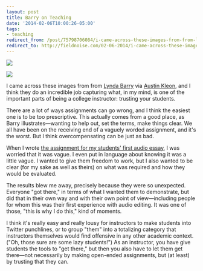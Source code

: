 ```yaml
---
layout: post 
title: Barry on Teaching
date: '2014-02-06T10:00:26-05:00' 
tags: 
- teaching 
redirect_from: /post/75798706084/i-came-across-these-images-from-from-lynda-barry/
redirect_to: http://fieldnoise.com/02-06-2014/i-came-across-these-images-from-from-lynda-barry
---
```


![](http://d.pr/eOnO+)

![](http://d.pr/Uan+)


I came across these images from from [Lynda Barry][1] via [Austin Kleon][2], and I think they do an incredible job capturing what, in my mind, is one of the important parts of being a college instructor: trusting your students.

There are a lot of ways assignments can go wrong, and I think the easiest one is to be too prescriptive. This actually comes from a good place, as Barry illustrates—wanting to help out, set the terms, make things clear. We all have been on the receiving end of a vaguely worded assignment, and it's the worst. But I think overcompensating can be just as bad.

When I wrote [the assignment for my students' first audio essay][3], I was worried that it was vague. I even put in language about knowing it was a little vague. I wanted to give them freedom to work, but I also wanted to be clear (for my sake as well as theirs) on what was required and how they would be evaluated.

The results blew me away, precisely because they were so unexpected. Everyone "got there," in terms of what I wanted them to demonstrate, but did that in their own way and with their own point of view—including people for whom this was their first experience with audio editing. It was one of those, "this is why I do this," kind of moments.

I think it's really easy and really lousy for instructors to make students into Twitter punchlines, or to group "them" into a totalizing category that instructors themselves would find offensive in any other academic context. ("Oh, those sure are some lazy students!") As an instructor, you have give students the tools to "get there," but then you also have to let them get there—not necessarily by making open-ended assignments, but (at least) by trusting that they can.

[1]: http://thenearsightedmonkey.tumblr.com/post/75213385888/dearest-students-this-is-my-own-composition
[2]: http://tumblr.austinkleon.com/
[3]: http://craigeley.github.io/297c/audio01.html
  
